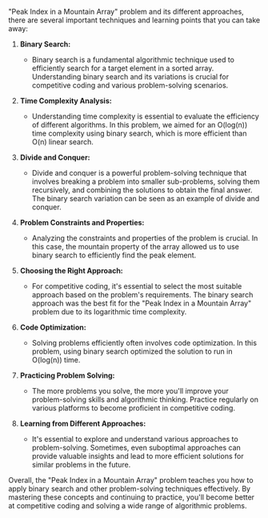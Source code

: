 "Peak Index in a Mountain Array" problem and its different approaches, there are several important techniques and learning points that you can take away:

1. **Binary Search:**
   - Binary search is a fundamental algorithmic technique used to efficiently search for a target element in a sorted array. Understanding binary search and its variations is crucial for competitive coding and various problem-solving scenarios.

2. **Time Complexity Analysis:**
   - Understanding time complexity is essential to evaluate the efficiency of different algorithms. In this problem, we aimed for an O(log(n)) time complexity using binary search, which is more efficient than O(n) linear search.

3. **Divide and Conquer:**
   - Divide and conquer is a powerful problem-solving technique that involves breaking a problem into smaller sub-problems, solving them recursively, and combining the solutions to obtain the final answer. The binary search variation can be seen as an example of divide and conquer.

4. **Problem Constraints and Properties:**
   - Analyzing the constraints and properties of the problem is crucial. In this case, the mountain property of the array allowed us to use binary search to efficiently find the peak element.

5. **Choosing the Right Approach:**
   - For competitive coding, it's essential to select the most suitable approach based on the problem's requirements. The binary search approach was the best fit for the "Peak Index in a Mountain Array" problem due to its logarithmic time complexity.

6. **Code Optimization:**
   - Solving problems efficiently often involves code optimization. In this problem, using binary search optimized the solution to run in O(log(n)) time.

7. **Practicing Problem Solving:**
   - The more problems you solve, the more you'll improve your problem-solving skills and algorithmic thinking. Practice regularly on various platforms to become proficient in competitive coding.

8. **Learning from Different Approaches:**
   - It's essential to explore and understand various approaches to problem-solving. Sometimes, even suboptimal approaches can provide valuable insights and lead to more efficient solutions for similar problems in the future.

Overall, the "Peak Index in a Mountain Array" problem teaches you how to apply binary search and other problem-solving techniques effectively. By mastering these concepts and continuing to practice, you'll become better at competitive coding and solving a wide range of algorithmic problems.